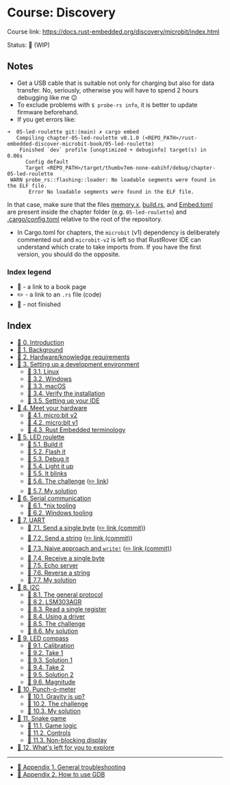 # Course: Discovery

Course link: https://docs.rust-embedded.org/discovery/microbit/index.html

Status: 🚧 (WIP)

## Notes

- Get a USB cable that is suitable not only for charging but also for data transfer. No, seriously, otherwise you will
  have to spend 2 hours debugging like me :wink:
- To exclude problems with `$ probe-rs info`, it is better to update firmware beforehand.
- If you get errors like:

```shell
➜  05-led-roulette git:(main) ✗ cargo embed       
   Compiling chapter-05-led-roulette v0.1.0 (<REPO_PATH>/rust-embedded-discover-microbit-book/05-led-roulette)
    Finished `dev` profile [unoptimized + debuginfo] target(s) in 0.06s
      Config default
      Target <REPO_PATH>/target/thumbv7em-none-eabihf/debug/chapter-05-led-roulette
 WARN probe_rs::flashing::loader: No loadable segments were found in the ELF file.
       Error No loadable segments were found in the ELF file.
```

In that case, make sure that the files [memory.x](05-led-roulette/memory.x), [build.rs](05-led-roulette/build.rs),
and [Embed.toml](05-led-roulette/Embed.toml) are present inside the chapter folder (e.g. `05-led-roulette`)
and [.cargo/config.toml](.cargo/config.toml) relative to the
root of the repository.

- In Cargo.toml for chapters, the `microbit` (v1) dependency is deliberately commented out and `microbit-v2` is left so
  that RustRover IDE can understand which crate to take imports from. If you have the first version, you should do the
  opposite.

### Index legend

- 📝 - a link to a book page
- ✏️ - a link to an `.rs` file (code)
- 🚧 - not finished

## Index

- [📝 0. Introduction](https://docs.rust-embedded.org/discovery/microbit/index.html)
- [📝 1. Background](https://docs.rust-embedded.org/discovery/microbit/01-background/index.html)
- [📝 2. Hardware/knowledge requirements](https://docs.rust-embedded.org/discovery/microbit/02-requirements/index.html)
- [📝 3. Setting up a development environment](https://docs.rust-embedded.org/discovery/microbit/03-setup/index.html)
    - [📝 3.1. Linux](https://docs.rust-embedded.org/discovery/microbit/03-setup/linux.html)
    - [📝 3.2. Windows](https://docs.rust-embedded.org/discovery/microbit/03-setup/windows.html)
    - [📝 3.3. macOS](https://docs.rust-embedded.org/discovery/microbit/03-setup/macos.html)
    - [📝 3.4. Verify the installation](https://docs.rust-embedded.org/discovery/microbit/03-setup/verify.html)
    - [📝 3.5. Setting up your IDE](https://docs.rust-embedded.org/discovery/microbit/03-setup/IDE.html)
- [📝 4. Meet your hardware](https://docs.rust-embedded.org/discovery/microbit/04-meet-your-hardware/index.html)
    - [📝 4.1. micro:bit v2](https://docs.rust-embedded.org/discovery/microbit/04-meet-your-hardware/microbit-v2.html)
    - [📝 4.2. micro:bit v1](https://docs.rust-embedded.org/discovery/microbit/04-meet-your-hardware/microbit-v1.html)
    - [📝 4.3. Rust Embedded terminology](https://docs.rust-embedded.org/discovery/microbit/04-meet-your-hardware/terminology.html)
- [📝 5. LED roulette](https://docs.rust-embedded.org/discovery/microbit/05-led-roulette/index.html)
    - [📝 5.1. Build it](https://docs.rust-embedded.org/discovery/microbit/05-led-roulette/build-it.html)
    - [📝 5.2. Flash it](https://docs.rust-embedded.org/discovery/microbit/05-led-roulette/flash-it.html)
    - [📝 5.3. Debug it](https://docs.rust-embedded.org/discovery/microbit/05-led-roulette/debug-it.html)
    - [📝 5.4. Light it up](https://docs.rust-embedded.org/discovery/microbit/05-led-roulette/light-it-up.html)
    - [📝 5.5. It blinks](https://docs.rust-embedded.org/discovery/microbit/05-led-roulette/it-blinks.html)
    - [📝 5.6. The challenge](https://docs.rust-embedded.org/discovery/microbit/05-led-roulette/the-challenge.html)
      ([✏️ link](05-led-roulette/src/main.rs))
    - [📝 5.7. My solution](https://docs.rust-embedded.org/discovery/microbit/05-led-roulette/my-solution.html)
- [📝 6. Serial communication](https://docs.rust-embedded.org/discovery/microbit/06-serial-communication/index.html)
    - [📝 6.1. \*nix tooling](https://docs.rust-embedded.org/discovery/microbit/06-serial-communication/nix-tooling.html)
    - [📝 6.2. Windows tooling](https://docs.rust-embedded.org/discovery/microbit/06-serial-communication/windows-tooling.html)
- [📝 7. UART](https://docs.rust-embedded.org/discovery/microbit/07-uart/index.html)
    - [📝 7.1. Send a single byte](https://docs.rust-embedded.org/discovery/microbit/07-uart/send-a-single-byte.html)
      ([✏️ link (commit)](https://github.com/s373r/rust-embedded-discover-microbit-book/blob/066476b8e3bab5bd198204ee4d0e395a8f5352f1/07-uart/src/main.rs))
    - [📝 7.2. Send a string](https://docs.rust-embedded.org/discovery/microbit/07-uart/send-a-string.html) ([✏️ link (commit)](https://github.com/s373r/rust-embedded-discover-microbit-book/blob/0c42b65dc18bee38a7e793d918f97f2882980834/07-uart/src/main.rs))
    - [📝 7.3. Naive approach and
      `write!`](https://docs.rust-embedded.org/discovery/microbit/07-uart/naive-approch-write.html) ([✏️ link (commit)](https://github.com/s373r/rust-embedded-discover-microbit-book/blob/2b9c6c33298415590353d74049b2958b4e407728/07-uart/src/main.rs))
    - [📝 7.4. Receive a single byte](https://docs.rust-embedded.org/discovery/microbit/07-uart/receive-a-single-byte.html)
    - [📝 7.5. Echo server](https://docs.rust-embedded.org/discovery/microbit/07-uart/echo-server.html)
    - [📝 7.6. Reverse a string](https://docs.rust-embedded.org/discovery/microbit/07-uart/reverse-a-string.html)
    - [📝 7.7. My solution](https://docs.rust-embedded.org/discovery/microbit/07-uart/my-solution.html)
- [📝 8. I2C](https://docs.rust-embedded.org/discovery/microbit/08-i2c/index.html)
    - [📝 8.1. The general protocol](https://docs.rust-embedded.org/discovery/microbit/08-i2c/the-general-protocol.html)
    - [📝 8.2. LSM303AGR](https://docs.rust-embedded.org/discovery/microbit/08-i2c/lsm303agr.html)
    - [📝 8.3. Read a single register](https://docs.rust-embedded.org/discovery/microbit/08-i2c/read-a-single-register.html)
    - [🚧 8.4. Using a driver](https://docs.rust-embedded.org/discovery/microbit/08-i2c/using-a-driver.html)
    - [🚧 8.5. The challenge](https://docs.rust-embedded.org/discovery/microbit/08-i2c/the-challenge.html)
    - [🚧 8.6. My solution](https://docs.rust-embedded.org/discovery/microbit/08-i2c/my-solution.html)
- [🚧 9. LED compass](https://docs.rust-embedded.org/discovery/microbit/09-led-compass/index.html)
    - [🚧 9.1. Calibration](https://docs.rust-embedded.org/discovery/microbit/09-led-compass/calibration.html)
    - [🚧 9.2. Take 1](https://docs.rust-embedded.org/discovery/microbit/09-led-compass/take-1.html)
    - [🚧 9.3. Solution 1](https://docs.rust-embedded.org/discovery/microbit/09-led-compass/solution-1.html)
    - [🚧 9.4. Take 2](https://docs.rust-embedded.org/discovery/microbit/09-led-compass/take-2.html)
    - [🚧 9.5. Solution 2](https://docs.rust-embedded.org/discovery/microbit/09-led-compass/solution-2.html)
    - [🚧 9.6. Magnitude](https://docs.rust-embedded.org/discovery/microbit/09-led-compass/magnitude.html)
- [🚧 10. Punch-o-meter](https://docs.rust-embedded.org/discovery/microbit/10-punch-o-meter/index.html)
    - [🚧 10.1. Gravity is up?](https://docs.rust-embedded.org/discovery/microbit/10-punch-o-meter/gravity-is-up.html)
    - [🚧 10.2. The challenge](https://docs.rust-embedded.org/discovery/microbit/10-punch-o-meter/the-challenge.html)
    - [🚧 10.3. My solution](https://docs.rust-embedded.org/discovery/microbit/10-punch-o-meter/my-solution.html)
- [🚧 11. Snake game](https://docs.rust-embedded.org/discovery/microbit/11-snake-game/index.html)
    - [🚧 11.1. Game logic](https://docs.rust-embedded.org/discovery/microbit/11-snake-game/game-logic.html)
    - [🚧 11.2. Controls](https://docs.rust-embedded.org/discovery/microbit/11-snake-game/controls.html)
    - [🚧 11.3. Non-blocking display](https://docs.rust-embedded.org/discovery/microbit/11-snake-game/nonblocking-display.html)
- [🚧 12. What's left for you to explore](https://docs.rust-embedded.org/discovery/microbit/explore.html)

---

- [🚧 Appendix 1. General troubleshooting](https://docs.rust-embedded.org/discovery/microbit/appendix/1-general-troubleshooting/index.html)
- [🚧 Appendix 2. How to use GDB](https://docs.rust-embedded.org/discovery/microbit/appendix/2-how-to-use-gdb/index.html)
